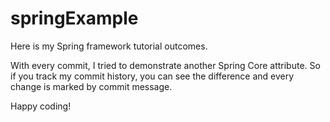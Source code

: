 # springExample
Here is my Spring framework tutorial outcomes.

With every commit, I tried to demonstrate another Spring Core attribute.
So if you track my commit history, you can see the difference and every change is marked by commit message.

Happy coding!
